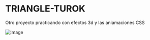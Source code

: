 # TRIANGLE-TUROK
 Otro proyecto practicando con efectos 3d y las aniamaciones CSS

![image](https://github.com/user-attachments/assets/6de0ee9e-f853-4701-bf97-83ca94ec1da1)

<img style="width: 100px"><img>
